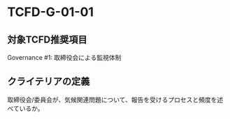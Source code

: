 # TCFD-G-01-01

## 対象TCFD推奨項目

Governance #1: 取締役会による監視体制

## クライテリアの定義

取締役会/委員会が、気候関連問題について、報告を受けるプロセスと頻度を述べているか。
